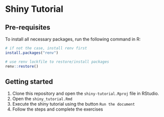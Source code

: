 # Shiny Tutorial

## Pre-requisites

To install all necessary packages, run the following command in R:

```r
# if not the case, install renv first 
install.packages("renv")

# use renv lockfile to restore/install packages
renv::restore()

``` 

## Getting started

1. Clone this repository and open the `shiny-tutorial.Rproj` file in RStudio.  
2. Open the `shiny_tutorial.Rmd` 
3. Execute the shiny tutorial using the button `Run the document`
4. Follow the steps and complete the exercises  


